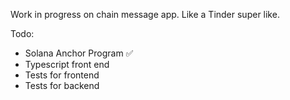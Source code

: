 Work in progress on chain message app. Like a Tinder super like. 

Todo:

- Solana Anchor Program ✅
- Typescript front end
- Tests for frontend
- Tests for backend

